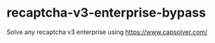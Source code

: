 # recaptcha-v3-enterprise-bypass
Solve any recaptcha v3 enterprise using https://www.capsolver.com/



                                                                                                                                                                              